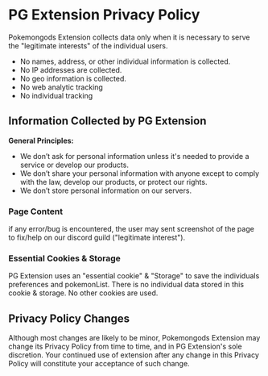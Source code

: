 # PG Extension Privacy Policy
Pokemongods Extension collects data only when it is necessary to serve the "legitimate interests" of the individual users.
- No names, address, or other individual information is collected.
- No IP addresses are collected.
- No geo information is collected.
- No web analytic tracking
- No individual tracking

## Information Collected by PG Extension

**General Principles:**

- We don’t ask for personal information unless it's needed to provide a service or develop our products.
- We don’t share your personal information with anyone except to comply with the law, develop our products, or protect our rights.
- We don’t store personal information on our servers.

### Page Content
if any error/bug is encountered, the user may sent screenshot of the page to fix/help on our discord guild ("legitimate interest").

### Essential Cookies & Storage
PG Extension uses an "essential cookie" & "Storage" to save the individuals preferences and pokemonList. There is no individual data stored in this cookie & storage. No other cookies are used.

## Privacy Policy Changes
Although most changes are likely to be minor, Pokemongods Extension may change its Privacy Policy from time to time, and in PG Extension's sole discretion. Your continued use of extension after any change in this Privacy Policy will constitute your acceptance of such change.
